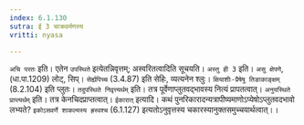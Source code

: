 ```yaml
---
index: 6.1.130
sutra: ई 3 चाक्रवर्मणस्य
vritti: nyasa

---
```

`अचि परतः` इति। एतेन `उपस्थिते` इत्येतन्निवृत्तम्; अस्वरितत्वादिति सूचयति। `अस्तु ही 3` इति। `असु क्षेपणे`, (धा.पा.1209) लोट्, सिप्। `सेर्ह्यपिच्च` (3.4.87) इति सेहिः, व्यत्यनेन श्लुः। `क्षियाशीः-प्रैषेषु तिङाकाङ्क्षम्` (8.2.104) इति प्लुतः।
`तदुपस्थिते निवृत्त्यर्थम्` इति। तत्र पूर्वेणाप्लुतवद्भावस्य नित्यं प्रापतत्वात्। `अनुयस्थिते प्राप्त्यर्थम्` इति। तत्र केनचिदप्राप्तत्वात्।
`ईकारात्` इत्यादि। कथं पुनरिकारादन्यत्रापीष्यमाणोऽप्येषोऽप्लुतवदभावो लभ्यते? `इकोऽसवर्णे शाकल्यस्य ह्रस्वश्च` (6.1.127) इत्यतोऽनुवृत्तस्य चकारस्यानुक्तसमुच्चयार्थत्वात्।।
